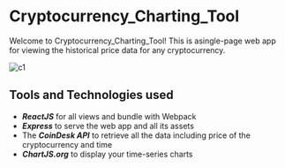 # Cryptocurrency_Charting_Tool

Welcome to Cryptocurrency_Charting_Tool! This is asingle-page web app for viewing the historical price data for any cryptocurrency.

![c1](https://user-images.githubusercontent.com/34432441/97341003-e00cf180-185a-11eb-9811-932823a268cd.png)

## Tools and Technologies used

- **_ReactJS_** for all views and bundle with Webpack
- **_Express_** to serve the web app and all its assets
- The **_CoinDesk API_** to retrieve all the data including price of the cryptocurrency and time
- **_ChartJS.org_** to display your time-series charts
